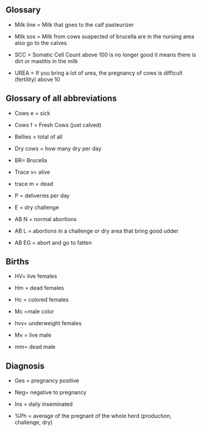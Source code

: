## Glossary

* Milk line = Milk that goes to the calf pasteurizer

* Milk sos = Milk from cows suspected of brucella are in the nursing area also go to the calves.

* SCC = Somatic Cell Count above 100 is no longer good it means there is dirt or mastitis in the milk

* UREA = If you bring a lot of urea, the pregnancy of cows is difficult (fertility) above 10

## Glossary of all abbreviations

* Cows e = sick

* Cows f = Fresh Cows (just calved)

* Bellies = total of all

* Dry cows = how many dry per day

* BR= Brucella

* Trace v= alive

* trace m = dead

* P = deliveries per day

* E = dry challenge

* AB N = normal abortions

* AB L = abortions in a challenge or dry area that bring good udder

* AB EG = abort and go to fatten

## Births

* HV= live females

* Hm = dead females

* Hc = colored females

* Mc =male color

* hvv= underweight females

* Mv = live male

* mm= dead male

## Diagnosis

* Ges = pregnancy positive

* Neg= negative to pregnancy

* Ins = daily inseminated

* %Ph = average of the pregnant of the whole herd (production, challenge, dry)

